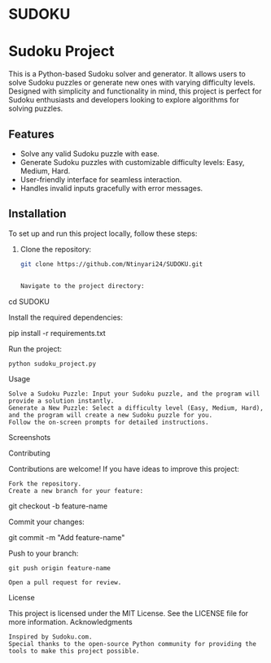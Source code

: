 # SUDOKU

# Sudoku Project

This is a Python-based Sudoku solver and generator. It allows users to solve Sudoku puzzles or generate new ones with varying difficulty levels. Designed with simplicity and functionality in mind, this project is perfect for Sudoku enthusiasts and developers looking to explore algorithms for solving puzzles.

## Features
- Solve any valid Sudoku puzzle with ease.
- Generate Sudoku puzzles with customizable difficulty levels: Easy, Medium, Hard.
- User-friendly interface for seamless interaction.
- Handles invalid inputs gracefully with error messages.

## Installation
To set up and run this project locally, follow these steps:

1. Clone the repository:
   ```bash
   git clone https://github.com/Ntinyari24/SUDOKU.git


   Navigate to the project directory:

cd SUDOKU

Install the required dependencies:

pip install -r requirements.txt

Run the project:

    python sudoku_project.py

Usage

    Solve a Sudoku Puzzle: Input your Sudoku puzzle, and the program will provide a solution instantly.
    Generate a New Puzzle: Select a difficulty level (Easy, Medium, Hard), and the program will create a new Sudoku puzzle for you.
    Follow the on-screen prompts for detailed instructions.

Screenshots

Contributing

Contributions are welcome! If you have ideas to improve this project:

    Fork the repository.
    Create a new branch for your feature:

git checkout -b feature-name

Commit your changes:

git commit -m "Add feature-name"

Push to your branch:

    git push origin feature-name

    Open a pull request for review.

License

This project is licensed under the MIT License. See the LICENSE file for more information.
Acknowledgments

    Inspired by Sudoku.com.
    Special thanks to the open-source Python community for providing the tools to make this project possible.
    
